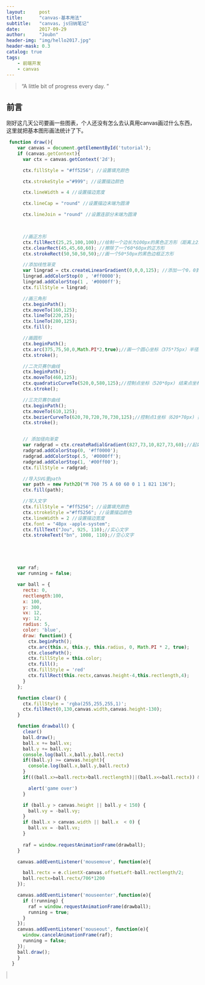 ```yaml
---
layout:     post
title:      "canvas-基本用法"
subtitle:   "canvas，js归纳笔记"
date:       2017-09-29
author:     "Joubn"
header-img: "img/hello2017.jpg"
header-mask: 0.3
catalog: true
tags:
    - 前端开发
    - canvas
---
```


> “A little bit of progress every day. ”

## 前言

刚好这几天公司要画一些图表，个人还没有怎么去认真用canvas画过什么东西，这里就把基本图形画法统计了下。


```js
 function draw(){
    var canvas = document.getElementById('tutorial');
    if (canvas.getContext){
      var ctx = canvas.getContext('2d');

      ctx.fillStyle = "#ff5256"; //设置填充颜色

      ctx.strokeStyle ="#999"; //设置描边颜色 

      ctx.lineWidth = 4 //设置描边宽度

      ctx.lineCap = "round" //设置描边末端为圆滑

      ctx.lineJoin = "round" //设置连部分末端为圆滑

      

      //画正方形
      ctx.fillRect(25,25,100,100);//绘制一个边长为100px的黑色正方形（距离上25px 左25px）
      ctx.clearRect(45,45,60,60); //擦除了一个60*60px的正方形
      ctx.strokeRect(50,50,50,50);//画一个50*50px的黑色边框正方形

      //添加线性渐变
      var lingrad = ctx.createLinearGradient(0,0,0,125); //添加一个0，0到0，125高度的线性渐变
      lingrad.addColorStop(0 , '#ff0000');
      lingrad.addColorStop(1 , '#0000ff');
      ctx.fillStyle = lingrad;

      //画三角形
      ctx.beginPath();
      ctx.moveTo(160,125);
      ctx.lineTo(220,25);
      ctx.lineTo(280,125);
      ctx.fill();

      //画圆形
      ctx.beginPath();
      ctx.arc(375,75,50,0,Math.PI*2,true);//画一个圆心坐标（375*75px）半径50px的圆弧，从0开始到Math.PI*2结束，按照顺时针方向。
      ctx.stroke();

      //二次贝赛尔曲线
      ctx.beginPath();
      ctx.moveTo(460,125);
      ctx.quadraticCurveTo(520,0,580,125);//控制点坐标（520*0px) 结束点坐标（580*125px)的二次贝赛尔曲线
      ctx.stroke();

      //三次贝赛尔曲线
      ctx.beginPath();
      ctx.moveTo(610,125);
      ctx.bezierCurveTo(620,70,720,70,730,125);//控制点1坐标（620*70px) 控制点2坐标（720*70px) 结束点坐标（730*125px)的三次贝赛尔曲线
      ctx.stroke();


      // 添加径向渐变
      var radgrad = ctx.createRadialGradient(827,73,10,827,73,60);//起始圆心坐标（827*73px）半径10px    结束圆心坐标（827*73px）半径60px 的径向渐变
      radgrad.addColorStop(0, '#ff0000');
      radgrad.addColorStop(.5, '#0000ff');
      radgrad.addColorStop(1, '#00ff00');
      ctx.fillStyle = radgrad;

      //导入SVG里path
      var path = new Path2D("M 760 75 A 60 60 0 1 1 821 136");
      ctx.fill(path);

      //写入文字
      ctx.fillStyle = "#ff5256"; //设置填充颜色
      ctx.strokeStyle ="#ff5256"; //设置描边颜色 
      ctx.lineWidth = 2 //设置描边宽度
      ctx.font = "48px -apple-system";
      ctx.fillText("Jou", 925, 110);//实心文字
      ctx.strokeText("bn", 1008, 110);//空心文字





    var raf;
    var running = false;

    var ball = {
      rectx: 0,
      rectlength:100,
      x: 100,
      y: 300,
      vx: 12,
      vy: 12,
      radius: 5,
      color: 'blue',
      draw: function() {
        ctx.beginPath();
        ctx.arc(this.x, this.y, this.radius, 0, Math.PI * 2, true);
        ctx.closePath();
        ctx.fillStyle = this.color;
        ctx.fill();
        ctx.fillStyle = 'red'
        ctx.fillRect(this.rectx,canvas.height-4,this.rectlength,4);
      }
    };

    function clear() {
      ctx.fillStyle = 'rgba(255,255,255,1)';
      ctx.fillRect(0,130,canvas.width,canvas.height-130);
    }

    function drawball() {
      clear()
      ball.draw();
      ball.x += ball.vx;
      ball.y += ball.vy;
      console.log(ball.x,ball.y,ball.rectx)
      if((ball.y) >= canvas.height){
        console.log(ball.x,ball.y,ball.rectx)
      }
      if(((ball.x>=ball.rectx+ball.rectlength)||(ball.x<=ball.rectx)) &&((ball.y) >= canvas.height)){

        alert('game over')
      }

      if (ball.y > canvas.height || ball.y < 150) {
        ball.vy = -ball.vy;
      }
      if (ball.x > canvas.width || ball.x  < 0) {
        ball.vx = -ball.vx;
      }
      
      raf = window.requestAnimationFrame(drawball);
    }

    canvas.addEventListener('mousemove', function(e){

      ball.rectx = e.clientX-canvas.offsetLeft-ball.rectlength/2;
      ball.rectx=ball.rectx/706*1200
    });

    canvas.addEventListener('mouseenter',function(e){
      if (!running) {
        raf = window.requestAnimationFrame(drawball);
        running = true;
      }
    });
    canvas.addEventListener('mouseout', function(e){
      window.cancelAnimationFrame(raf);
      running = false;
    });
    ball.draw();
    }
  }
```
<canvas id="tutorial" width="1200" height="700" style="width: 706px;border: 1px solid #ccc;"></canvas>
<script type="text/javascript">
    window.onload = draw();
    function draw(){
        var canvas = document.getElementById('tutorial');
        if (canvas.getContext){
          var ctx = canvas.getContext('2d');

          ctx.fillStyle = "#ff5256"; //设置填充颜色

          ctx.strokeStyle ="#999"; //设置描边颜色 

          ctx.lineWidth = 4 //设置描边宽度

          ctx.lineCap = "round" //设置描边末端为圆滑

          ctx.lineJoin = "round" //设置连部分末端为圆滑

          

          //画正方形
          ctx.fillRect(25,25,100,100);//绘制一个边长为100px的黑色正方形（距离上25px 左25px）
          ctx.clearRect(45,45,60,60); //擦除了一个60*60px的正方形
          ctx.strokeRect(50,50,50,50);//画一个50*50px的黑色边框正方形

          //添加线性渐变
          var lingrad = ctx.createLinearGradient(0,0,0,125); //添加一个0，0到0，125高度的线性渐变
          lingrad.addColorStop(0 , '#ff0000');
          lingrad.addColorStop(1 , '#0000ff');
          ctx.fillStyle = lingrad;

          //画三角形
          ctx.beginPath();
          ctx.moveTo(160,125);
          ctx.lineTo(220,25);
          ctx.lineTo(280,125);
          ctx.fill();

          //画圆形
          ctx.beginPath();
          ctx.arc(375,75,50,0,Math.PI*2,true);//画一个圆心坐标（375*75px）半径50px的圆弧，从0开始到Math.PI*2结束，按照顺时针方向。
          ctx.stroke();

          //二次贝赛尔曲线
          ctx.beginPath();
          ctx.moveTo(460,125);
          ctx.quadraticCurveTo(520,0,580,125);//控制点坐标（520*0px) 结束点坐标（580*125px)的二次贝赛尔曲线
          ctx.stroke();

          //三次贝赛尔曲线
          ctx.beginPath();
          ctx.moveTo(610,125);
          ctx.bezierCurveTo(620,70,720,70,730,125);//控制点1坐标（620*70px) 控制点2坐标（720*70px) 结束点坐标（730*125px)的三次贝赛尔曲线
          ctx.stroke();


          // 添加径向渐变
          var radgrad = ctx.createRadialGradient(827,73,10,827,73,60);//起始圆心坐标（827*73px）半径10px    结束圆心坐标（827*73px）半径60px 的径向渐变
          radgrad.addColorStop(0, '#ff0000');
          radgrad.addColorStop(.5, '#0000ff');
          radgrad.addColorStop(1, '#00ff00');
          ctx.fillStyle = radgrad;

          //导入SVG里path
          var path = new Path2D("M 760 75 A 60 60 0 1 1 821 136");
          ctx.fill(path);

          //写入文字
          ctx.fillStyle = "#ff5256"; //设置填充颜色
          ctx.strokeStyle ="#ff5256"; //设置描边颜色 
          ctx.lineWidth = 2 //设置描边宽度
          ctx.font = "48px -apple-system";
          ctx.fillText("Jou", 925, 110);//实心文字
          ctx.strokeText("bn", 1008, 110);//空心文字





        var raf;
        var running = false;

        var ball = {
          rectx: 0,
          rectlength:100,
          x: 100,
          y: 300,
          vx: 12,
          vy: 12,
          radius: 5,
          color: 'blue',
          draw: function() {
            ctx.beginPath();
            ctx.arc(this.x, this.y, this.radius, 0, Math.PI * 2, true);
            ctx.closePath();
            ctx.fillStyle = this.color;
            ctx.fill();
            ctx.fillStyle = 'red'
            ctx.fillRect(this.rectx,canvas.height-4,this.rectlength,4);
          }
        };

        function clear() {
          ctx.fillStyle = 'rgba(255,255,255,1)';
          ctx.fillRect(0,130,canvas.width,canvas.height-130);
        }

        function drawball() {
          clear()
          ball.draw();
          ball.x += ball.vx;
          ball.y += ball.vy;
          console.log(ball.x,ball.y,ball.rectx)
          if((ball.y) >= canvas.height){
            console.log(ball.x,ball.y,ball.rectx)
          }
          if(((ball.x>=ball.rectx+ball.rectlength)||(ball.x<=ball.rectx)) &&((ball.y) >= canvas.height)){

            alert('game over')
          }

          if (ball.y > canvas.height || ball.y < 150) {
            ball.vy = -ball.vy;
          }
          if (ball.x > canvas.width || ball.x  < 0) {
            ball.vx = -ball.vx;
          }
          
          raf = window.requestAnimationFrame(drawball);
        }

        canvas.addEventListener('mousemove', function(e){

          ball.rectx = e.clientX-canvas.offsetLeft-ball.rectlength/2-541;
          ball.rectx=ball.rectx/706*1200
        });

        canvas.addEventListener('mouseenter',function(e){
          if (!running) {
            raf = window.requestAnimationFrame(drawball);
            running = true;
          }
        });
        canvas.addEventListener('mouseout', function(e){
          window.cancelAnimationFrame(raf);
          running = false;
        });
        ball.draw();
        }
      }
</script>
